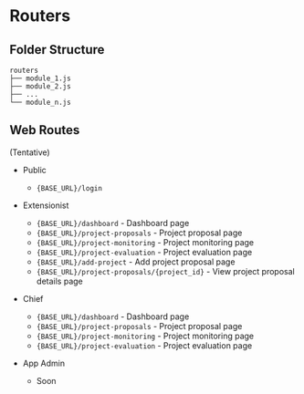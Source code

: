 # Routers


## Folder Structure

```
routers
├── module_1.js
├── module_2.js
├── ...
└── module_n.js
```


## Web Routes

(Tentative)

* Public
    - `{BASE_URL}/login`

* Extensionist
    - `{BASE_URL}/dashboard` -  Dashboard page
    - `{BASE_URL}/project-proposals` - Project proposal page
    - `{BASE_URL}/project-monitoring` - Project monitoring page
    - `{BASE_URL}/project-evaluation` - Project evaluation page
    - `{BASE_URL}/add-project` - Add project proposal page
    - `{BASE_URL}/project-proposals/{project_id}` - View project proposal details page

* Chief
    - `{BASE_URL}/dashboard` -  Dashboard page
    - `{BASE_URL}/project-proposals` - Project proposal page
    - `{BASE_URL}/project-monitoring` - Project monitoring page
    - `{BASE_URL}/project-evaluation` - Project evaluation page

* App Admin
    - Soon
